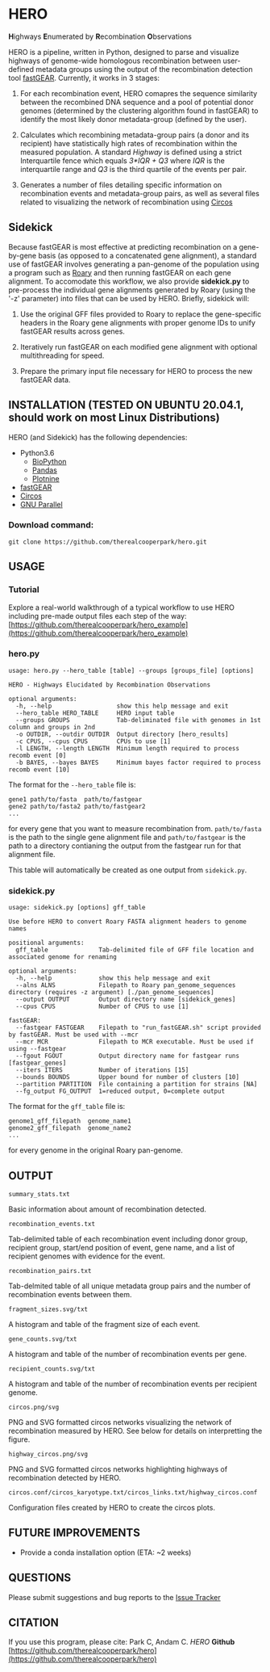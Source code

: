 # HERO
**H**ighways **E**numerated by **R**ecombination **O**bservations

HERO is a pipeline, written in Python, designed to parse and visualize highways of genome-wide homologous recombination between user-defined metadata groups using the output of the recombination detection tool [fastGEAR](https://pubmed.ncbi.nlm.nih.gov/28199698/). Currently, it works in 3 stages:

1) For each recombination event, HERO comapres the sequence similarity between the recombined DNA sequence and a pool of potential donor genomes (determined by the clustering algorithm found in fastGEAR) to identify the most likely donor metadata-group (defined by the user).

2) Calculates which recombining metadata-group pairs (a donor and its recipient) have statistically high rates of recombination within the measured population. A standard *Highway* is defined using a strict Interquartile fence which equals *3\*IQR + Q3* where *IQR* is the interquartile range and *Q3* is the third quartile of the events per pair.

3) Generates a number of files detailing specific information on recombination events and metadata-group pairs, as well as several files related to visualizing the network of recombination using [Circos](http://circos.ca/)
  
## Sidekick

Because fastGEAR is most effective at predicting recombination on a gene-by-gene basis (as opposed to a concatenated gene alignment), a standard use of fastGEAR involves generating a pan-genome of the population using a program such as [Roary](http://github.com/sanger-pathogens/Roary) and then running fastGEAR on each gene alignment. To accomodate this workflow, we also provide **sidekick.py** to pre-process the individual gene alignments generated by Roary (using the '-z' parameter) into files that can be used by HERO. Briefly, sidekick will:

1) Use the original GFF files provided to Roary to replace the gene-specific headers in the Roary gene alignments with proper genome IDs to unify fastGEAR results across genes.

2) Iteratively run fastGEAR on each modified gene alignment with optional multithreading for speed.

3) Prepare the primary input file necessary for HERO to process the new fastGEAR data.


## INSTALLATION (TESTED ON UBUNTU 20.04.1, should work on most Linux Distributions)
HERO (and Sidekick) has the following dependencies:
- Python3.6
    - [BioPython](https://github.com/biopython/biopython)
    - [Pandas](https://pandas.pydata.org/docs/getting_started/install.html)
    - [Plotnine](https://plotnine.readthedocs.io/en/stable/)
- [fastGEAR](https://pubmed.ncbi.nlm.nih.gov/28199698/)
- [Circos](http://circos.ca/)
- [GNU Parallel](https://www.gnu.org/software/parallel/)

### Download command:
`git clone https://github.com/therealcooperpark/hero.git`

## USAGE

### Tutorial
Explore a real-world walkthrough of a typical workflow to use HERO including pre-made output files each step of the way:
[https://github.com/therealcooperpark/hero_example](https://github.com/therealcooperpark/hero_example)

### hero.py

```
usage: hero.py --hero_table [table] --groups [groups_file] [options]

HERO - Highways Elucidated by Recombination Observations

optional arguments:
  -h, --help                  show this help message and exit
  --hero_table HERO_TABLE     HERO input table
  --groups GROUPS             Tab-deliminated file with genomes in 1st column and groups in 2nd
  -o OUTDIR, --outdir OUTDIR  Output directory [hero_results]
  -c CPUS, --cpus CPUS        CPUs to use [1]
  -l LENGTH, --length LENGTH  Minimum length required to process recomb event [0]
  -b BAYES, --bayes BAYES     Minimum bayes factor required to process recomb event [10]
```

The format for the `--hero_table` file is:

```
gene1 path/to/fasta  path/to/fastgear
gene2 path/to/fasta2 path/to/fastgear2
...
```
for every gene that you want to measure recombination from. `path/to/fasta` is the path to the single gene alignment file and `path/to/fastgear` is the path to a directory contianing the output from the fastgear run for that alignment file.

This table will automatically be created as one output from `sidekick.py`.
### sidekick.py
```
usage: sidekick.py [options] gff_table

Use before HERO to convert Roary FASTA alignment headers to genome names

positional arguments:
  gff_table              Tab-delimited file of GFF file location and associated genome for renaming

optional arguments:
  -h, --help             show this help message and exit
  --alns ALNS            Filepath to Roary pan_genome_sequences directory (requires -z argument) [./pan_genome_sequences]
  --output OUTPUT        Output directory name [sidekick_genes]
  --cpus CPUS            Number of CPUS to use [1]

fastGEAR:
  --fastgear FASTGEAR    Filepath to "run_fastGEAR.sh" script provided by fastGEAR. Must be used with --mcr
  --mcr MCR              Filepath to MCR executable. Must be used if using --fastgear
  --fgout FGOUT          Output directory name for fastgear runs [fastgear_genes]
  --iters ITERS          Number of iterations [15]
  --bounds BOUNDS        Upper bound for number of clusters [10]
  --partition PARTITION  File containing a partition for strains [NA]
  --fg_output FG_OUTPUT  1=reduced output, 0=complete output
```

The format for the `gff_table` file is:
```
genome1_gff_filepath  genome_name1
genome2_gff_filepath  genome_name2
...
```
for every genome in the original Roary pan-genome.

## OUTPUT
`summary_stats.txt`

Basic information about amount of recombination detected.

`recombination_events.txt`

Tab-delimited table of each recombination event including donor group, recipient group, start/end position of event, gene name, and a list of recipient genomes with evidence for the event.

`recombination_pairs.txt`

Tab-delmited table of all unique metadata group pairs and the number of recombination events between them.

`fragment_sizes.svg/txt`

A histogram and table of the fragment size of each event.

`gene_counts.svg/txt`

A histogram and table of the number of recombination events per gene.

`recipient_counts.svg/txt`

A histogram and table of the number of recombination events per recipient genome.

`circos.png/svg`

PNG and SVG formatted circos networks visualizing the network of recombination measured by HERO. See below for details on interpretting the figure.

`highway_circos.png/svg`

PNG and SVG formatted circos networks highlighting highways of recombination detected by HERO.

`circos.conf/circos_karyotype.txt/circos_links.txt/highway_circos.conf`

Configuration files created by HERO to create the circos plots.


## FUTURE IMPROVEMENTS
- Provide a conda installation option (ETA: ~2 weeks)


## QUESTIONS
Please submit suggestions and bug reports to the [Issue Tracker](https://github.com/therealcooperpark/hero/issues)


## CITATION
If you use this program, please cite:
Park C, Andam C. *HERO* **Github** [https://github.com/therealcooperpark/hero](https://github.com/therealcooperpark/hero)

